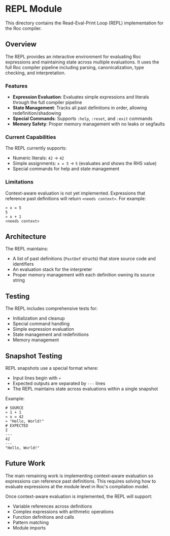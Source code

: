 # REPL Module

This directory contains the Read-Eval-Print Loop (REPL) implementation for the Roc compiler.

## Overview

The REPL provides an interactive environment for evaluating Roc expressions and maintaining state across multiple evaluations. It uses the full Roc compiler pipeline including parsing, canonicalization, type checking, and interpretation.

### Features

- **Expression Evaluation**: Evaluates simple expressions and literals through the full compiler pipeline
- **State Management**: Tracks all past definitions in order, allowing redefinition/shadowing
- **Special Commands**: Supports `:help`, `:reset`, and `:exit` commands
- **Memory Safety**: Proper memory management with no leaks or segfaults

### Current Capabilities

The REPL currently supports:
- Numeric literals: `42` → `42`
- Simple assignments: `x = 5` → `5` (evaluates and shows the RHS value)
- Special commands for help and state management

### Limitations

Context-aware evaluation is not yet implemented. Expressions that reference past definitions will return `<needs context>`. For example:
```
» x = 5
5
» x + 1
<needs context>
```

## Architecture

The REPL maintains:
- A list of past definitions (`PastDef` structs) that store source code and identifiers
- An evaluation stack for the interpreter
- Proper memory management with each definition owning its source string

## Testing

The REPL includes comprehensive tests for:
- Initialization and cleanup
- Special command handling
- Simple expression evaluation
- State management and redefinitions
- Memory management

## Snapshot Testing

REPL snapshots use a special format where:
- Input lines begin with `» `
- Expected outputs are separated by `---` lines
- The REPL maintains state across evaluations within a single snapshot

Example:
```
# SOURCE
» 1 + 1
» x = 42
» "Hello, World!"
# EXPECTED
2
---
42
---
"Hello, World!"
```

## Future Work

The main remaining work is implementing context-aware evaluation so expressions can reference past definitions. This requires solving how to evaluate expressions at the module level in Roc's compilation model.

Once context-aware evaluation is implemented, the REPL will support:
- Variable references across definitions
- Complex expressions with arithmetic operations
- Function definitions and calls
- Pattern matching
- Module imports
